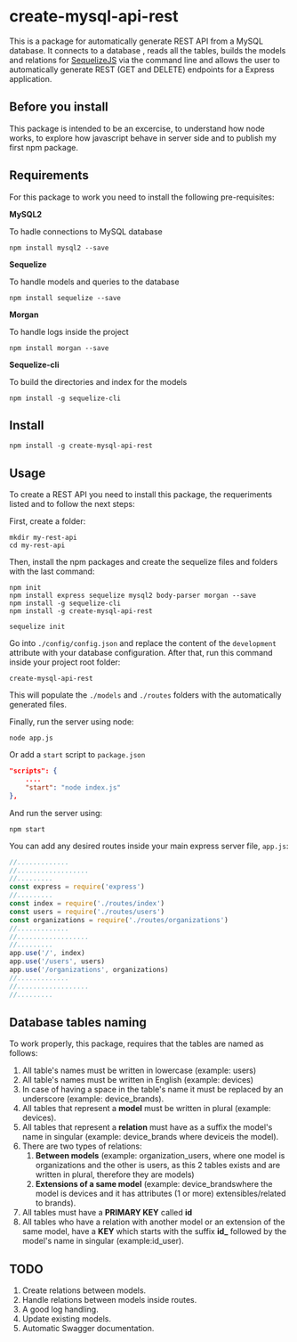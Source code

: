 # create-mysql-api-rest
This is a package for automatically generate REST API from a MySQL database.
It connects to a database , reads all the tables, builds the models and relations for [SequelizeJS](https://github.com/sequelize/sequelize) via the command line and allows the user to automatically generate REST (GET and DELETE) endpoints for a Express application.

## Before you install
This package is intended to be an excercise, to understand how node works, to explore how javascript behave in server side and to publish my first npm package.


## Requirements
For this package to work you need to install the following pre-requisites:

**MySQL2**

To hadle connections to MySQL database

    npm install mysql2 --save

**Sequelize**

To handle models and queries to the database

    npm install sequelize --save

**Morgan**

To handle logs inside the project

    npm install morgan --save

**Sequelize-cli**

To build the directories and index for the models 

    npm install -g sequelize-cli

## Install

    npm install -g create-mysql-api-rest

## Usage

To create a REST API you need to install this package, the requeriments listed and to follow the next steps:

First, create a folder:

    mkdir my-rest-api
    cd my-rest-api

Then, install the npm packages and create the sequelize files and folders with the last command:

    npm init
    npm install express sequelize mysql2 body-parser morgan --save
    npm install -g sequelize-cli
    npm install -g create-mysql-api-rest

    sequelize init

Go into `./config/config.json` and replace the content of the `development` attribute with your database configuration.
After that, run this command inside your project root folder:

    create-mysql-api-rest

This will populate the `./models` and `./routes` folders with the automatically generated files.

Finally, run the server using node:

    node app.js

Or add a `start` script to `package.json`

~~~json 
"scripts": {
    ....
    "start": "node index.js"
},
~~~

And run the server using:

    npm start

You can add any desired routes inside your main express server file, `app.js`:

~~~js
//.............
//..................
//.........
const express = require('express')
//.........
const index = require('./routes/index')
const users = require('./routes/users')
const organizations = require('./routes/organizations')
//.............
//..................
//.........
app.use('/', index)
app.use('/users', users)
app.use('/organizations', organizations)
//.............
//..................
//.........
~~~

## Database tables naming
To work properly, this package, requires that the tables are named as follows:

1. All table's names must be written in lowercase (example: ​users)
1. All table's names must be written in English (example: devices)
1. In case of having a space in the table's name it must be replaced by an underscore 
(example: ​device_brands​).
1. All tables that represent a **model** must be written in plural (example: ​devices​).
1. All tables that represent a **relation** must have as a suffix the model's name in singular (example: ​device_brands​ where ​device​ is the model). 
1. There are two types of relations:
    1. **Between models** (example: ​organization_users​, where one model is ​organizations​ and the other is ​users​, as this 2 tables exists and are written in plural, therefore they are models)
    1. **Extensions of a same model** (example: ​device_brands​ where the model is ​devices​ and it has attributes (1 or more) extensibles/related to ​brands​).
1. All tables must have a **PRIMARY KEY** called **id**
1. All tables who have a relation with another model or an extension of the same model, have a **KEY** which starts with the suffix **id_** followed by the model's name in singular (example: ​id_user​).


## TODO
1. Create relations between models.
1. Handle relations between models inside routes.
1. A good log handling.
1. Update existing models.
1. Automatic Swagger documentation.
